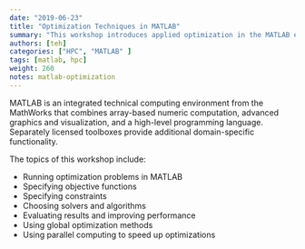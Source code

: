 ```yaml
---
date: "2019-06-23"
title: "Optimization Techniques in MATLAB"
summary: "This workshop introduces applied optimization in the MATLAB environment, focusing on using the Optimization Toolbox™ and the Global Optimization Toolbox™."
authors: [teh]
categories: ["HPC", "MATLAB" ]
tags: [matlab, hpc]
weight: 260
notes: matlab-optimization
---
```


MATLAB is an integrated technical computing environment from the MathWorks that combines array-based numeric computation, advanced graphics and visualization, and a high-level programming language. Separately licensed toolboxes provide additional domain-specific functionality.

The topics of this workshop include:

  - Running optimization problems in MATLAB
  - Specifying objective functions
  - Specifying constraints
  - Choosing solvers and algorithms
  - Evaluating results and improving performance
  - Using global optimization methods
  - Using parallel computing to speed up optimizations

